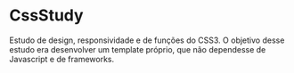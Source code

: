 CssStudy
========

Estudo de design, responsividade e de funções do CSS3.
O objetivo desse estudo era desenvolver um template próprio, que não dependesse de Javascript e de frameworks.
